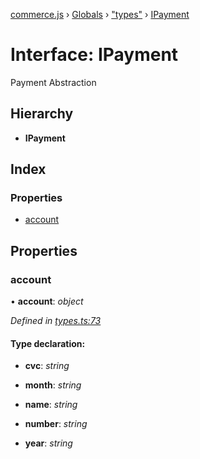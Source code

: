 [commerce.js](../README.md) › [Globals](../globals.md) › ["types"](../modules/_types_.md) › [IPayment](_types_.ipayment.md)

# Interface: IPayment

Payment Abstraction

## Hierarchy

* **IPayment**

## Index

### Properties

* [account](_types_.ipayment.md#account)

## Properties

###  account

• **account**: *object*

*Defined in [types.ts:73](https://github.com/shopjs/commerce.js/blob/c368654/src/types.ts#L73)*

#### Type declaration:

* **cvc**: *string*

* **month**: *string*

* **name**: *string*

* **number**: *string*

* **year**: *string*
